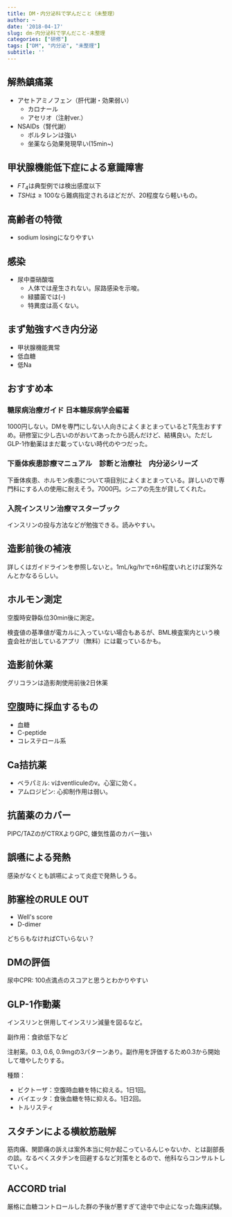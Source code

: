```yaml
---
title: DM・内分泌科で学んだこと（未整理）
author: ~
date: '2018-04-17'
slug: dm-内分泌科で学んだこと-未整理
categories: ["研修"]
tags: ["DM", "内分泌", "未整理"]
subtitle: ''
---
```



## 解熱鎮痛薬

* アセトアミノフェン（肝代謝・効果弱い）
    - カロナール
    - アセリオ（注射ver.）
* NSAIDs（腎代謝）
    - ボルタレンは強い
    - 坐薬なら効果発現早い(15min~)
    
## 甲状腺機能低下症による意識障害

* $FT_4$は典型例では検出感度以下
* $TSH$は$\ge100$なら難病指定されるほどだが、$20$程度なら軽いもの。

## 高齢者の特徴

* sodium losingになりやすい

## 感染

* 尿中亜硝酸塩
    - 人体では産生されない。尿路感染を示唆。
    - 緑膿菌では(-)
    - 特異度は高くない。

## まず勉強すべき内分泌

* 甲状腺機能異常
* 低血糖
* 低Na

## おすすめ本

### 糖尿病治療ガイド 日本糖尿病学会編著

1000円しない。DMを専門にしない人向きによくまとまっているとT先生おすすめ。研修室に少し古いのがおいてあったから読んだけど、結構良い。ただしGLP-1作動薬はまだ載っていない時代のやつだった。

### 下垂体疾患診療マニュアル　診断と治療社　内分泌シリーズ

下垂体疾患、ホルモン疾患について項目別によくまとまっている。詳しいので専門科にする人の使用に耐えそう。7000円。シニアの先生が貸してくれた。

### 入院インスリン治療マスターブック

インスリンの投与方法などが勉強できる。読みやすい。

## 造影前後の補液

詳しくはガイドラインを参照しないと。1mL/kg/hrで$\pm6h$程度いれとけば案外なんとかなるらしい。

## ホルモン測定

空腹時安静臥位30min後に測定。

検査値の基準値が電カルに入っていない場合もあるが、BML検査案内という検査会社が出しているアプリ（無料）には載っているかも。

## 造影前休薬

グリコランは造影剤使用前後2日休薬

## 空腹時に採血するもの

* 血糖
* C-peptide
* コレステロール系

## Ca拮抗薬

* ベラパミル: vはventliculeのv。心室に効く。
* アムロジピン: 心抑制作用は弱い。

## 抗菌薬のカバー

PIPC/TAZのがCTRXよりGPC, 嫌気性菌のカバー強い

## 誤嚥による発熱

感染がなくとも誤嚥によって炎症で発熱しうる。

## 肺塞栓のRULE OUT

* Well's score
* D-dimer

どちらもなければCTいらない？

## DMの評価

尿中CPR: 100点満点のスコアと思うとわかりやすい

## GLP-1作動薬

インスリンと併用してインスリン減量を図るなど。

副作用：食欲低下など

注射薬。0.3, 0.6, 0.9mgの3パターンあり。副作用を評価するため0.3から開始して増やしたりする。

種類：

* ビクトーザ：空腹時血糖を特に抑える。1日1回。
* バイエッタ：食後血糖を特に抑える。1日2回。
* トルリスティ

## スタチンによる横紋筋融解

筋肉痛、関節痛の訴えは案外本当に何か起こっているんじゃないか、とは副部長の談。なるべくスタチンを回避するなど対策をとるので、他科ならコンサルトしていく。

## ACCORD trial

厳格に血糖コントロールした群の予後が悪すぎて途中で中止になった臨床試験。

